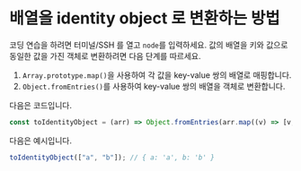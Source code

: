 # 배열을 identity object 로 변환하는 방법

코딩 연습을 하려면 터미널/SSH 를 열고 `node`를 입력하세요. 값의 배열을 키와 값으로 동일한 값을 가진 객체로 변환하려면 다음 단계를 따르세요.

1. `Array.prototype.map()`을 사용하여 각 값을 key-value 쌍의 배열로 매핑합니다.
2. `Object.fromEntries()`를 사용하여 key-value 쌍의 배열을 객체로 변환합니다.

다음은 코드입니다.

```js
const toIdentityObject = (arr) => Object.fromEntries(arr.map((v) => [v, v]));
```

다음은 예시입니다.

```js
toIdentityObject(["a", "b"]); // { a: 'a', b: 'b' }
```
